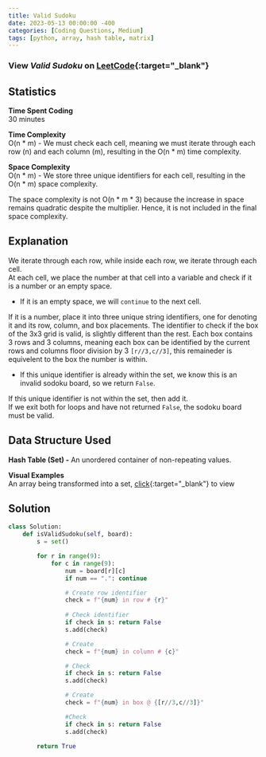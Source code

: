 ```yaml
---
title: Valid Sudoku
date: 2023-05-13 00:00:00 -400
categories: [Coding Questions, Medium]
tags: [python, array, hash table, matrix]
---
```


### View _Valid Sudoku_ on [LeetCode](https://leetcode.com/problems/valid-sudoku/){:target="\_blank"}

## Statistics

**Time Spent Coding**  
30 minutes  

**Time Complexity**  
O(n * m) - We must check each cell, meaning we must iterate through each row (n) and each column (m), resulting in the O(n * m) time complexity.

**Space Complexity**  
O(n * m) - We store three unique identifiers for each cell, resulting in the O(n * m) space complexity.

The space complexity is not O(n * m * 3) because the increase in space remains quadratic despite the multiplier.
Hence, it is not included in the final space complexity.

## Explanation

We iterate through each row, while inside each row, we iterate through each cell.  
At each cell, we place the number at that cell into a variable and check if it is a number or an empty space.

- If it is an empty space, we will `continue` to the next cell.

If it is a number, place it into three unique string identifiers, one for denoting it and its row, column, and box placements. 
The identifier to check if the box of the 3x3 grid is valid, is slightly different than the rest. 
Each box contains 3 rows and 3 columns, meaning each box can be identified by the current rows and columns floor division by 3 `[r//3,c//3]`, this remaineder is equivelent to the box the number is within.

- If this unique identifier is already within the set, we know this is an invalid sodoku board, so we return `False`.

If this unique identifier is not within the set, then add it.  
If we exit both for loops and have not returned `False`, the sodoku board must be valid.

## Data Structure Used

**Hash Table (Set) -** An unordered container of non-repeating values.  

**Visual Examples**  
An array being transformed into a set, [click](https://drive.google.com/file/d/1LRyxh8Lfi00T58I4HRA6jOKPuO87s40F/view?usp=sharing){:target="_blank"} to view  

## Solution

```python
class Solution:
    def isValidSudoku(self, board):
        s = set()

        for r in range(9):
            for c in range(9):
                num = board[r][c]
                if num == ".": continue

                # Create row identifier
                check = f"{num} in row # {r}"
                
                # Check identifier
                if check in s: return False
                s.add(check)

                # Create
                check = f"{num} in column # {c}"

                # Check
                if check in s: return False
                s.add(check)

                # Create
                check = f"{num} in box @ {[r//3,c//3]}"

                #Check
                if check in s: return False
                s.add(check)

        return True

```